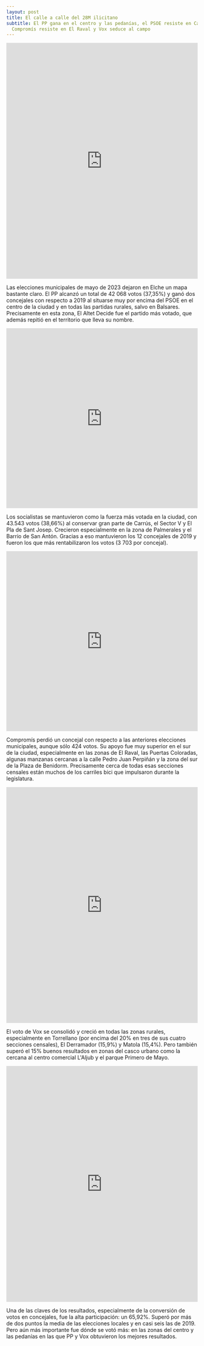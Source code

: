 ```yaml
---
layout: post
title: El calle a calle del 28M ilicitano
subtitle: El PP gana en el centro y las pedanías, el PSOE resiste en Carrús,
  Compromís resiste en El Raval y Vox seduce al campo
---
```

<iframe title="23 | PSOE y PP | Casco" aria-label="Map" id="datawrapper-chart-eEcYw" src="https://datawrapper.dwcdn.net/8XFYg/1/" scrolling="no" frameborder="0" style="width: 0; min-width: 100% !important; border: none;" height="620" data-external="1"></iframe><script type="text/javascript">!function(){"use strict";window.addEventListener("message",(function(a){if(void 0!==a.data["datawrapper-height"]){var e=document.querySelectorAll("iframe");for(var t in a.data["datawrapper-height"])for(var r=0;r<e.length;r++)if(e[r].contentWindow===a.source){var i=a.data["datawrapper-height"][t]+"px";e[r].style.height=i}}}))}();
</script>

Las elecciones municipales de mayo de 2023 dejaron en Elche un mapa bastante claro. El PP alcanzó un total de 42 068 votos (37,35%) y ganó dos concejales con respecto a 2019 al situarse muy por encima del PSOE en el centro de la ciudad y en todas las partidas rurales, salvo en Balsares. Precisamente en esta zona, El Altet Decide fue el partido más votado, que además repitió en el territorio que lleva su nombre.

<iframe title="23 | PSOE y PP | Casco" aria-label="Map" id="datawrapper-chart-eEcYw" src="https://datawrapper.dwcdn.net/dgC0S/1/" scrolling="no" frameborder="0" style="width: 0; min-width: 100% !important; border: none;" height="473" data-external="1"></iframe><script type="text/javascript">!function(){"use strict";window.addEventListener("message",(function(a){if(void 0!==a.data["datawrapper-height"]){var e=document.querySelectorAll("iframe");for(var t in a.data["datawrapper-height"])for(var r=0;r<e.length;r++)if(e[r].contentWindow===a.source){var i=a.data["datawrapper-height"][t]+"px";e[r].style.height=i}}}))}();
</script>

Los socialistas se mantuvieron como la fuerza más votada en la ciudad, con 43.543 votos (38,66%) al conservar gran parte de Carrús, el Sector V y El Pla de Sant Josep. Crecieron especialmente en la zona de Palmerales y el Barrio de San Antón. Gracias a eso mantuvieron los 12 concejales de 2019 y fueron los que más rentabilizaron los votos (3 703 por concejal).

<iframe title="23 | PSOE y PP | Casco" aria-label="Map" id="datawrapper-chart-eEcYw" src="https://datawrapper.dwcdn.net/aLHuG/1/" scrolling="no" frameborder="0" style="width: 0; min-width: 100% !important; border: none;" height="473" data-external="1"></iframe><script type="text/javascript">!function(){"use strict";window.addEventListener("message",(function(a){if(void 0!==a.data["datawrapper-height"]){var e=document.querySelectorAll("iframe");for(var t in a.data["datawrapper-height"])for(var r=0;r<e.length;r++)if(e[r].contentWindow===a.source){var i=a.data["datawrapper-height"][t]+"px";e[r].style.height=i}}}))}();
</script>

Compromís perdió un concejal con respecto a las anteriores elecciones municipales, aunque sólo 424 votos. Su apoyo fue muy superior en el sur de la ciudad, especialmente en las zonas de El Raval, las Puertas Coloradas, algunas manzanas cercanas a la calle Pedro Juan Perpiñán y la zona del sur de la Plaza de Benidorm. Precisamente cerca de todas esas secciones censales están muchos de los carriles bici que impulsaron durante la legislatura.

<iframe title="23 | PSOE y PP | Casco" aria-label="Map" id="datawrapper-chart-eEcYw" src="https://datawrapper.dwcdn.net/M692K/1/" scrolling="no" frameborder="0" style="width: 0; min-width: 100% !important; border: none;" height="620" data-external="1"></iframe><script type="text/javascript">!function(){"use strict";window.addEventListener("message",(function(a){if(void 0!==a.data["datawrapper-height"]){var e=document.querySelectorAll("iframe");for(var t in a.data["datawrapper-height"])for(var r=0;r<e.length;r++)if(e[r].contentWindow===a.source){var i=a.data["datawrapper-height"][t]+"px";e[r].style.height=i}}}))}();
</script>

El voto de Vox se consolidó y creció en todas las zonas rurales, especialmente en Torrellano (por encima del 20% en tres de sus cuatro secciones censales), El Derramador (15,9%) y Matola (15,4%). Pero también superó el 15% buenos resultados en zonas del casco urbano como la cercana al centro comercial L'Aljub y el parque Primero de Mayo.

<iframe title="23 | PSOE y PP | Casco" aria-label="Map" id="datawrapper-chart-eEcYw" src="https://datawrapper.dwcdn.net/JmUaF/2/" scrolling="no" frameborder="0" style="width: 0; min-width: 100% !important; border: none;" height="620" data-external="1"></iframe><script type="text/javascript">!function(){"use strict";window.addEventListener("message",(function(a){if(void 0!==a.data["datawrapper-height"]){var e=document.querySelectorAll("iframe");for(var t in a.data["datawrapper-height"])for(var r=0;r<e.length;r++)if(e[r].contentWindow===a.source){var i=a.data["datawrapper-height"][t]+"px";e[r].style.height=i}}}))}();
</script>

Una de las claves de los resultados, especialmente de la conversión de votos en concejales, fue la alta participación: un 65,92%. Superó por más de dos puntos la media de las elecciones locales y en casi seis las de 2019. Pero aún más importante fue dónde se votó más: en las zonas del centro y las pedanías en las que PP y Vox obtuvieron los mejores resultados.